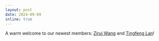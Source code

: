 ```yaml
---
layout: post
date: 2024-09-09
inline: true
---
```


A warm welcome to our newest members: [Zirui Wang](https://jerryw35.github.io/) and [Tingfeng Lan](https://antlera.github.io/)! 



